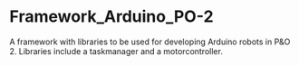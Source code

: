 # Framework_Arduino_PO-2
A framework with libraries to be used for developing Arduino robots in P&amp;O 2. Libraries include a taskmanager and a motorcontroller.
